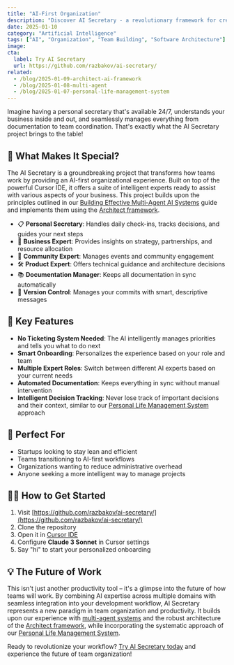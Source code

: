 ```yaml
---
title: "AI-First Organization"
description: "Discover AI Secretary - a revolutionary framework for creating, managing, and evolving specialized AI agents that work together seamlessly."
date: 2025-01-10
category: "Artificial Intelligence"
tags: ["AI", "Organization", "Team Building", "Software Architecture"]
image:
cta:
  label: Try AI Secretary
  url: https://github.com/razbakov/ai-secretary/
related:
  - /blog/2025-01-09-architect-ai-framework
  - /blog/2025-01-08-multi-agent
  - /blog/2025-01-07-personal-life-management-system
---
```


Imagine having a personal secretary that's available 24/7, understands your business inside and out, and seamlessly manages everything from documentation to team coordination. That's exactly what the AI Secretary project brings to the table!

## 🌟 What Makes It Special?

The AI Secretary is a groundbreaking project that transforms how teams work by providing an AI-first organizational experience. Built on top of the powerful Cursor IDE, it offers a suite of intelligent experts ready to assist with various aspects of your business. This project builds upon the principles outlined in our [Building Effective Multi-Agent AI Systems](/blog/2025-01-08-multi-agent) guide and implements them using the [Architect framework](/blog/2025-01-09-architect-ai-framework).

- 📋 **Personal Secretary**: Handles daily check-ins, tracks decisions, and guides your next steps
- 💼 **Business Expert**: Provides insights on strategy, partnerships, and resource allocation
- 👥 **Community Expert**: Manages events and community engagement
- 🛠️ **Product Expert**: Offers technical guidance and architecture decisions
- 📚 **Documentation Manager**: Keeps all documentation in sync automatically
- 🔄 **Version Control**: Manages your commits with smart, descriptive messages

## 🚀 Key Features

- **No Ticketing System Needed**: The AI intelligently manages priorities and tells you what to do next
- **Smart Onboarding**: Personalizes the experience based on your role and team
- **Multiple Expert Roles**: Switch between different AI experts based on your current needs
- **Automated Documentation**: Keeps everything in sync without manual intervention
- **Intelligent Decision Tracking**: Never lose track of important decisions and their context, similar to our [Personal Life Management System](/blog/2025-01-07-personal-life-management-system) approach

## 🎯 Perfect For

- Startups looking to stay lean and efficient
- Teams transitioning to AI-first workflows
- Organizations wanting to reduce administrative overhead
- Anyone seeking a more intelligent way to manage projects

## 🏃‍♂️ How to Get Started

1. Visit [https://github.com/razbakov/ai-secretary/](https://github.com/razbakov/ai-secretary/)
2. Clone the repository
3. Open it in [Cursor IDE](https://www.cursor.com/)
4. Configure **Claude 3 Sonnet** in Cursor settings
5. Say "hi" to start your personalized onboarding

## 💡 The Future of Work

This isn't just another productivity tool – it's a glimpse into the future of how teams will work. By combining AI expertise across multiple domains with seamless integration into your development workflow, AI Secretary represents a new paradigm in team organization and productivity. It builds upon our experience with [multi-agent systems](/blog/2025-01-08-multi-agent) and the robust architecture of the [Architect framework](/blog/2025-01-09-architect-ai-framework), while incorporating the systematic approach of our [Personal Life Management System](/blog/2025-01-07-personal-life-management-system).

Ready to revolutionize your workflow? [Try AI Secretary today](https://github.com/razbakov/ai-secretary/) and experience the future of team organization!
